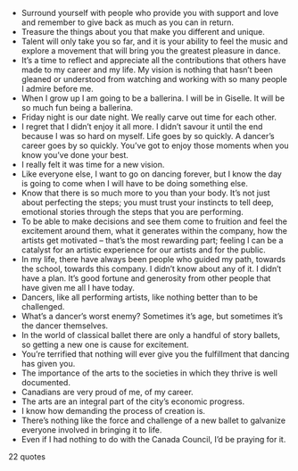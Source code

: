  - Surround yourself with people who provide you with support and love and remember to give back as much as you can in return.
 - Treasure the things about you that make you different and unique.
 - Talent will only take you so far, and it is your ability to feel the music and explore a movement that will bring you the greatest pleasure in dance.
 - It’s a time to reflect and appreciate all the contributions that others have made to my career and my life. My vision is nothing that hasn’t been gleaned or understood from watching and working with so many people I admire before me.
 - When I grow up I am going to be a ballerina. I will be in Giselle. It will be so much fun being a ballerina.
 - Friday night is our date night. We really carve out time for each other.
 - I regret that I didn’t enjoy it all more. I didn’t savour it until the end because I was so hard on myself. Life goes by so quickly. A dancer’s career goes by so quickly. You’ve got to enjoy those moments when you know you’ve done your best.
 - I really felt it was time for a new vision.
 - Like everyone else, I want to go on dancing forever, but I know the day is going to come when I will have to be doing something else.
 - Know that there is so much more to you than your body. It’s not just about perfecting the steps; you must trust your instincts to tell deep, emotional stories through the steps that you are performing.
 - To be able to make decisions and see them come to fruition and feel the excitement around them, what it generates within the company, how the artists get motivated – that’s the most rewarding part; feeling I can be a catalyst for an artistic experience for our artists and for the public.
 - In my life, there have always been people who guided my path, towards the school, towards this company. I didn’t know about any of it. I didn’t have a plan. It’s good fortune and generosity from other people that have given me all I have today.
 - Dancers, like all performing artists, like nothing better than to be challenged.
 - What’s a dancer’s worst enemy? Sometimes it’s age, but sometimes it’s the dancer themselves.
 - In the world of classical ballet there are only a handful of story ballets, so getting a new one is cause for excitement.
 - You’re terrified that nothing will ever give you the fulfillment that dancing has given you.
 - The importance of the arts to the societies in which they thrive is well documented.
 - Canadians are very proud of me, of my career.
 - The arts are an integral part of the city’s economic progress.
 - I know how demanding the process of creation is.
 - There’s nothing like the force and challenge of a new ballet to galvanize everyone involved in bringing it to life.
 - Even if I had nothing to do with the Canada Council, I’d be praying for it.

22 quotes